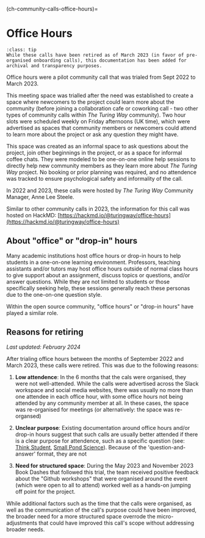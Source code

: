 (ch-community-calls-office-hours)=
# Office Hours

```{admonition} Note
:class: tip
While these calls have been retired as of March 2023 (in favor of pre-organised onboarding calls), this documentation has been added for archival and transparency purposes.
```

Office hours were a pilot community call that was trialed from Sept 2022 to March 2023. 

This meeting space was trialled after the need was established to create a space where newcomers to the project could learn more about the community (before joining a collaboration cafe or coworking call - two other types of community calls within _The Turing Way_ community). Two hour slots were scheduled weekly on Friday afternoons (UK time), which were advertised as spaces that community members or newcomers could attend to learn more about the project or ask any question they might have.

This space was created as an informal space to ask questions about the project, join other beginnings in the project, or as a space for informal coffee chats. They were modeled to be one-on-one online help sessions to directly help new community members as they learn more about _The Turing Way_ project. No booking or prior planning was required, and no attendence was tracked to ensure psychological safety and informality of the call.

In 2022 and 2023, these calls were hosted by _The Turing Way_ Community Manager, Anne Lee Steele.  

Similar to other community calls in 2023, the information for this call was hosted on HackMD: [https://hackmd.io/@turingway/office-hours](https://hackmd.io/@turingway/office-hours)

## About "office" or "drop-in" hours

Many academic institutions host office hours or drop-in hours to help students in a one-on-one learning environment. Professors, teaching assistants and/or tutors may host office hours outside of normal class hours to give support about an assignment, discuss topics or questions, and/or answer questions. While they are not limited to students or those specifically seeking help, these sessions generally reach these personas due to the one-on-one question style.

Within the open source community, "office hours" or "drop-in hours" have played a similar role.

## Reasons for retiring

_Last updated: February 2024_ 

After trialing office hours between the months of September 2022 and March 2023, these calls were retired. This was due to the following reasons:

1. **Low attendence**: In the 6 months that the cals were organised, they were not well-attended. While the calls were advertised across the Slack workspace and social media websites, there was usually no more than one attendee in each office hour, with some office hours not being attended by any community member at all. In these cases, the space was re-organised for meetings  (or alternatively: the space was re-organsed)

2. **Unclear purpose**: Existing documentation around office hours and/or drop-in hours suggest that such calls are usually better attended if there is a clear purpose for attendence, such as a specific question (see: [Think Student](https://thinkstudent.co.uk/what-is-a-drop-in-session-at-uni/), [Small Pond Science](https://smallpondscience.com/2016/03/21/what-are-office-hours-for/)). Because of the 'question-and-answer' format, they are not 

3. **Need for structured space**: During the May 2023 and November 2023 Book Dashes that followed this trial, the team received positive feedback about the "Github workshops" that were organised around the event (which were open to all to attend) worked well as a hands-on jumping off point for the project.  

While additional factors such as the time that the calls were organised, as well as the communication of the call's purpose could have been improved, the broader need for a more structured space overrode the micro-adjustments that could have improved this call's scope without addressing broader needs.
